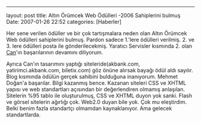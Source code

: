 ---
layout: post
title: Altın Örümcek Web Ödülleri -2006 Sahiplerini bulmuş
Date: 2007-01-26 22:52
categories: [Haberler]

Her sene verilen ödüller ve bir çok tartışmalara neden olan Altın
Örümcek Web ödülleri sahiplerini bulmuş. Pardon sadece 1.'lere ödülleri
verilmiş. 2. ve 3. lere ödülleri posta ile gönderilecekmiş. Yaratıcı
Servisler kısmında 2. olan [Can](http://www.cangurbuz.com)'ın başarılarının devamını diliyorum.

Ayrıca Can'ın tasarımını yaptığı siteleride(akbank.com,
yatirimci.akbank.com, biletix.com) göz önüne alırsak bayağı ödül aldı
sayılır. Blog kısmında ödülün gerçek sahibini bulduğuna inanıyorum.
Mehmet Doğan'a başarılar. Bilgi kazanmış bence. Kazanan siteleri CSS
ve XHTML yapısı ve web standartları açısından bir değerlendiren olmamış
anlaşılan. Sitelerin %95 tablo ile oluşturulmuş, CSS ve XHTML duyon yok
sanki. Flash ve görsel sitelerin ağırlığı çok. Web2.0 duyan bile yok.
Çok mu eleştirdim. Belki benim fazla standartçı olmamdan kaynaklanıyor.
Ama gelecek standartlarda.
